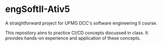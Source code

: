 # engSoftII-Ativ5

A straightforward project for UFMG DCC's software engineering II course. 

This repository aims to practice CI/CD concepts discussed in class. It provides hands-on experience and application of these concepts. 
